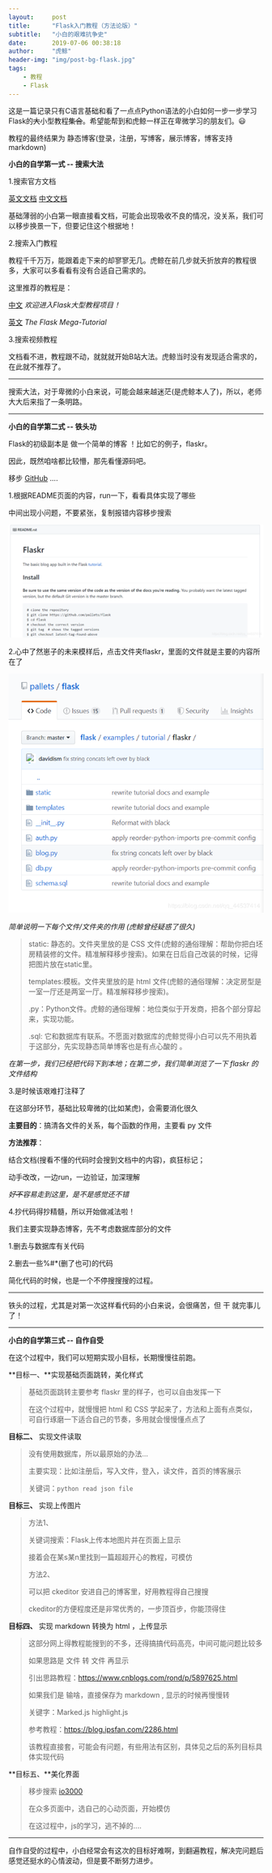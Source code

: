 ```yaml
---
layout:     post
title:      "Flask入门教程（方法论版）"
subtitle:   "小白的艰难抗争史"
date:       2019-07-06 00:38:18
author:     "虎鲸"
header-img: "img/post-bg-flask.jpg"
tags:
    - 教程
    - Flask
---
```




这是一篇记录只有C语言基础和看了一点点Python语法的小白如何一步一步学习Flask的~~大~~小型教程~~集合~~。希望能帮到和虎鲸一样正在卑微学习的朋友们。:smiley:

教程的最终结果为  静态博客(登录，注册，写博客，展示博客，博客支持markdown)



**小白的自学第一式 -- 搜索大法**

1.搜索官方文档

[英文文档](<http://flask.pocoo.org/docs/1.0/>)         [中文文档](<http://docs.jinkan.org/docs/flask/>)

基础薄弱的小白第一眼直接看文档，可能会出现吸收不良的情况，没关系，我们可以移步换景一下，但要记住这个根据地！

2.搜索入门教程

教程千千万万，能跟着走下来的却寥寥无几。虎鲸在前几步就夭折放弃的教程很多，大家可以多看看有没有合适自己需求的。

这里推荐的教程是：

[中文](<http://www.pythondoc.com/flask-mega-tutorial/>)      *欢迎进入Flask大型教程项目！*          

[英文](<https://blog.miguelgrinberg.com/post/the-flask-mega-tutorial-part-i-hello-world>)      *The Flask Mega-Tutorial*

3.搜索视频教程

文档看不进，教程跟不动，就就就开始B站大法。虎鲸当时没有发现适合需求的，在此就不推荐了。



---



搜索大法，对于卑微的小白来说，可能会越来越迷茫(是虎鲸本人了)，所以，老师大大后来指了一条明路。



---

**小白的自学第二式 -- 铁头功**

Flask的初级副本是  做一个简单的博客 ！比如它的例子，flaskr。

因此，既然咱啥都比较懵，那先看懂源码吧。

移步 [GitHub](<https://github.com/pallets/flask/tree/master/examples/tutorial/>) ....



1.根据README页面的内容，run一下，看看具体实现了哪些

   中间出现小问题，不要紧张，复制报错内容移步搜索

![flasKr说明截图](/img/in-post/post-Flask-1/flaskr.png)

2.心中了然崽子的未来模样后，点击文件夹flaskr，里面的文件就是主要的内容所在了

![文件位置截图](/img/in-post/post-Flask-1/location.png)

*简单说明一下每个文件/文件夹的作用 (虎鲸曾经疑惑了很久)*



>static: 静态的。文件夹里放的是 CSS 文件(虎鲸的通俗理解：帮助你把白坯房精装修的文件。精准解释移步搜索)。如果在日后自己改装的时候，记得把图片放在static里。
>
>templates:模板。文件夹里放的是 html 文件(虎鲸的通俗理解：决定房型是一室一厅还是两室一厅。精准解释移步搜索)。
>
>.py：Python文件。虎鲸的通俗理解：地位类似于开发商，把各个部分穿起来，实现功能。
>
>.sql: 它和数据库有联系。不愿面对数据库的虎鲸觉得小白可以先不用执着于这部分，先实现静态简单博客也是有点心酸的 。



*在第一步，我们已经把代码下到本地；在第二步，我们简单浏览了一下 flaskr 的文件结构*



3.是时候该艰难打注释了

在这部分环节，基础比较卑微的(比如某虎)，会需要消化很久

**主要目的**：搞清各文件的关系，每个函数的作用，主要看 py 文件

**方法推荐**：

结合文档(搜看不懂的代码时会搜到文档中的内容)，疯狂标记；

动手改改，一边run，一边验证，加深理解



*好~~不~~容易走到这里，是不是感觉还不错*

4.抄代码得抄精髓，所以开始做减法啦！

我们主要实现静态博客，先不考虑数据库部分的文件

1.删去与数据库有关代码

2.删去一些%#*(删了也可)的代码

简化代码的时候，也是一个不停搜搜搜的过程。



---



铁头的过程，尤其是对第一次这样看代码的小白来说，会很痛苦，但  干 就完事儿了！



---

**小白的自学第三式 -- 自作自受**

在这个过程中，我们可以短期实现小目标，长期慢慢往前跑。

**目标一、**实现基础页面跳转，美化样式

> 基础页面跳转主要参考 flaskr 里的样子，也可以自由发挥一下
>
> 在这个过程中，就慢慢把 html 和 CSS 学起来了，方法和上面有点类似，可自行琢磨一下适合自己的节奏，多用就会慢慢懂点点了

**目标二、** 实现文件读取

>没有使用数据库，所以最原始的办法...
>
>主要实现：比如注册后，写入文件，登入，读文件，首页的博客展示
>
>关键词：`python read json file`

**目标三、** 实现上传图片

> 方法1、
>
> 关键词搜索：Flask上传本地图片并在页面上显示
>
> 接着会在某s某n里找到一篇超超开心的教程，可模仿
>
> 方法2、
>
> 可以把 ckeditor 安进自己的博客里，好用教程得自己搜搜
>
> ckeditor的方便程度还是非常优秀的，一步顶百步，你能顶得住

**目标四、** 实现 markdown 转换为 html ，上传显示

> 这部分网上得教程能搜到的不多，还得搞搞代码高亮，中间可能问题比较多
>
> 如果思路是 文件 转 文件 再显示
>
> 引出思路教程：https://www.cnblogs.com/rond/p/5897625.html
>
> 如果我们是 输啥，直接保存为 markdown , 显示的时候再慢慢转
>
> 关键字：Marked.js   highlight.js
>
> 参考教程：<https://blog.ipsfan.com/2286.html>
>
> 该教程直接套，可能会有问题，有些用法有区别，具体见之后的系列目标具体实现代码

**目标五、**美化界面

> 移步搜索 [io3000](https://io3000.com/)
>
> 在众多页面中，选自己的心动页面，开始模仿
>
> 在这过程中，js的学习，逃不掉的....



---



自作自受的过程中，小白经常会有这次的目标好难啊，到翻遍教程，解决完问题后感觉还挺水的心情波动，但是要不断努力进步。
